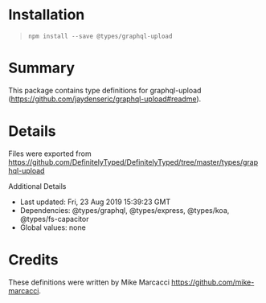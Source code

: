 # Installation
> `npm install --save @types/graphql-upload`

# Summary
This package contains type definitions for graphql-upload (https://github.com/jaydenseric/graphql-upload#readme).

# Details
Files were exported from https://github.com/DefinitelyTyped/DefinitelyTyped/tree/master/types/graphql-upload

Additional Details
 * Last updated: Fri, 23 Aug 2019 15:39:23 GMT
 * Dependencies: @types/graphql, @types/express, @types/koa, @types/fs-capacitor
 * Global values: none

# Credits
These definitions were written by Mike Marcacci <https://github.com/mike-marcacci>.
